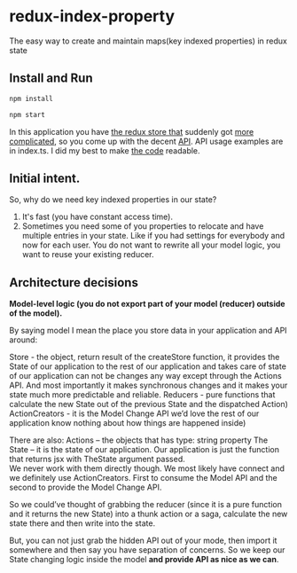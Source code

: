 # redux-index-property
The easy way to create and maintain maps(key indexed properties) in redux state

## Install and Run
```typescript
npm install

npm start
```
In this application you have [the redux store that](https://github.com/Kirill486/redux-index-property/commit/d5b5dbbac8b459400cbd78b6fb90210906cdfda0) suddenly got [more complicated](https://github.com/Kirill486/redux-index-property/commit/f97b67bce241c2d697f45e512f3150c90e2369fd?diff=split), so you come up with the decent [API](https://github.com/Kirill486/redux-index-property/commit/b8da3c275def618c6f05f0435bd188b348f49b2a).
API usage examples are in index.ts. I did my best to make [the code](https://github.com/Kirill486/redux-index-property/blob/master/src/server/index.ts) readable.

## Initial intent.
So, why do we need key indexed properties in our state?

1. It's fast (you have constant access time).
2. Sometimes you need some of you properties to relocate and have multiple entries in your state. Like if you had settings for everybody and now for each user. You do not want to rewrite all your model logic, you want to reuse your existing reducer.

## Architecture decisions

**Model-level logic (you do not export part of your model (reducer) outside of the model).**

By saying model I mean the place you store data in your application and API around:

Store - the object, return result of the createStore function, it provides the State of our application to the rest of our application and takes care of state of our application can not be changes any way except through the Actions API.  And most importantly it makes synchronous changes and it makes your state much more predictable and reliable.
Reducers  - pure functions that calculate the new State out of the previous State and the dispatched Action)
ActionCreators - it is the Model Change API we’d love the rest of our application know nothing about how things are happened inside)

There are also:
Actions – the objects that has type: string property 
The State – it is the state of our application. Our application is just the function that returns jsx with TheState argument passed.  
We never work with them directly though. We most likely have connect and we definitely use ActionCreators. First to consume the Model API and the second to provide the Model Change API.

So we could’ve thought of grabbing the reducer (since it is a pure function and it returns the new State) into a thunk action or a saga, calculate the new state there and then write into the state. 

But, you can not just grab the hidden API out of your mode, then import it somewhere and then say you have separation of concerns. So we keep our State changing logic inside the model **and provide API as nice as we can**. 
